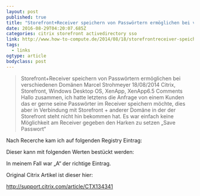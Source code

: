 ```yaml
---
layout: post 
published: true 
title: "Storefront+Receiver speichern von Passwörtern ermöglichen bei verschiedenen Domänen – How-To-Compute" 
date: 2016-08-29T04:20:07.685Z 
categories: citrix storefront activedirectory sso
link: http://www.how-to-compute.de/2014/08/18/storefrontreceiver-speichern-von-passwoertern-ermoeglichen-bei-verschiedenen-domaenen/ 
tags:
  - links
ogtype: article 
bodyclass: post 
---
```


> Storefront+Receiver speichern von Passwörtern ermöglichen bei verschiedenen Domänen
Marcel Strohmeyer 18/08/2014 Citrix, Storefront, Windows Desktop OS, XenApp, XenApp6.5 Comments
Hallo zusammen,
ich hatte letztens die Anfrage von einem Kunden das er gerne seine Passwörter im Receiver speichern möchte, dies aber in Verbindung mit Storefront + anderer Domäne in der der Storefront steht nicht hin bekommen hat.
Es war einfach keine Möglichkeit am Receiver gegeben den Harken zu setzen „Save Passwort“

Nach Recerche kam ich auf folgenden Registry Eintrag:



Dieser kann mit folgenden Werten bestückt werden:



In meinem Fall war „A“ der richtige Eintrag.

Original Citrix Artikel ist dieser hier:

http://support.citrix.com/article/CTX134341

